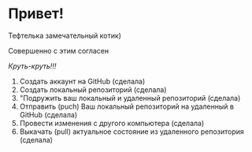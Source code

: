 # Привет!

Тефтелька замечательный котик)

Совершенно с этим согласен

*Круть-круть!!!*

1. Создать аккаунт на GitHub (сделала)
2. Создать локальный репозиторий (сделала)
3. "Подружить ваш локальный и удаленный репозиторий (сделала)
4. Отправить (puch) Ваш локальный репозиторий на удаленный в GitHub (сделала)
5. Провести изменения с другого компьютера (сделала)
6. Выкачать (pull) актуальное состояние из удаленного репозитория (сделала)